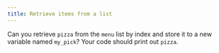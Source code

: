 ```yaml
---
title: Retrieve items from a list
---
```


Can you retrieve `pizza` from the `menu` list by index and store it to a new variable named `my_pick`? Your code should print out `pizza`.
